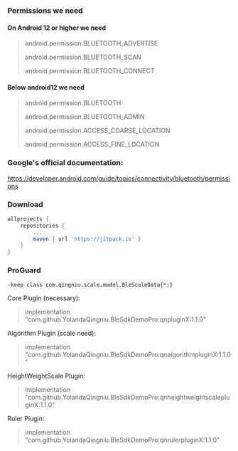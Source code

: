 ### Permissions we need

#### On Android 12 or higher we need

> android.permission.BLUETOOTH_ADVERTISE
>
> android.permission.BLUETOOTH_SCAN
>
> android.permission.BLUETOOTH_CONNECT

####  Below android12 we need

>android.permission.BLUETOOTH
>
>android.permission.BLUETOOTH_ADMIN
>
>android.permission.ACCESS_COARSE_LOCATION
>
>android.permission.ACCESS_FINE_LOCATION
>
>

### Google's official documentation:

https://developer.android.com/guide/topics/connectivity/bluetooth/permissions



### Download


```groovy
allprojects {
	repositories {
		...
		maven { url 'https://jitpack.io' }
	}
}
```

### ProGuard


```
-keep class com.qingniu.scale.model.BleScaleData{*;}
```


Core Plugin (necessary):

>implementation "com.github.YolandaQingniu.BleSdkDemoPro:qnpluginX:1.1.0"

Algorithm Plugin (scale need):

>implementation "com.github.YolandaQingniu.BleSdkDemoPro:qnalgorithmpluginX:1.1.0"

HeightWeightScale Plugin:

>implementation "com.github.YolandaQingniu.BleSdkDemoPro:qnheightweightscalepluginX:1.1.0"

Ruler Plugin:

>implementation "com.github.YolandaQingniu.BleSdkDemoPro:qnrulerpluginX:1.1.0"
